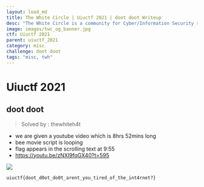 ```yaml
---
layout: load_md
title: The White Circle | Uiuctf 2021 | doot doot Writeup
desc: "The White Circle is a community for Cyber/Information Security students, enthusiasts and professionals. You can discuss anything related to Security, share your knowledge with others, get help when you need it and proceed further in your journey with amazing people from all over the world."
image: images/twc_og_banner.jpg
ctf: Uiuctf 2021
parent: uiuctf_2021
category: misc
challenge: doot doot
tags: "misc, twh"
---
```


<h1 class="heading card-title white-text">Uiuctf 2021</h1>

## doot doot
> Solved by : thewhiteh4t


- we are given a youtube video which is 8hrs 52mins long
- bee movie script is looping
- flag appears in the scrolling text at 9:55
- https://youtu.be/zNXl9fqGX40?t=595


![](https://i.imgur.com/HnW5dyi.png)


`uiuctf{doot_d0ot_do0t_arent_you_tired_of_the_int4rnet?}`

